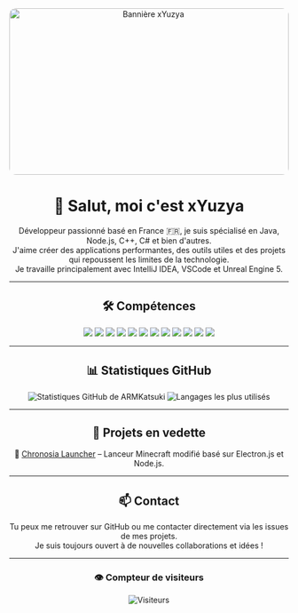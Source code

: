 <div align="center">

<img src="https://i.ibb.co/27VR1YW8/Now-Github-allows-diagrams-and-flowcharts-in-markdown-files.jpg" alt="Bannière xYuzya" style="width:100%; max-height:300px; object-fit:cover; border-radius:12px"/>

# 👋 Salut, moi c'est xYuzya

Développeur passionné basé en France 🇫🇷, je suis spécialisé en Java, Node.js, C++, C# et bien d'autres.  
J'aime créer des applications performantes, des outils utiles et des projets qui repoussent les limites de la technologie.  
Je travaille principalement avec IntelliJ IDEA, VSCode et Unreal Engine 5.

---

## 🛠️ Compétences

<img src="https://img.shields.io/badge/Java-007396?style=for-the-badge&logo=java&logoColor=white"/>
<img src="https://img.shields.io/badge/JavaScript-F7DF1E?style=for-the-badge&logo=javascript&logoColor=black"/>
<img src="https://img.shields.io/badge/HTML5-E34F26?style=for-the-badge&logo=html5&logoColor=white"/>
<img src="https://img.shields.io/badge/PHP-777BB4?style=for-the-badge&logo=php&logoColor=white"/>
<img src="https://img.shields.io/badge/SQL-4479A1?style=for-the-badge&logo=postgresql&logoColor=white"/>
<img src="https://img.shields.io/badge/C++-00599C?style=for-the-badge&logo=c%2B%2B&logoColor=white"/>
<img src="https://img.shields.io/badge/C-00599C?style=for-the-badge&logo=c&logoColor=white"/>
<img src="https://img.shields.io/badge/C%23-239120?style=for-the-badge&logo=c-sharp&logoColor=white"/>
<img src="https://img.shields.io/badge/Lua-2C2D72?style=for-the-badge&logo=lua&logoColor=white"/>
<img src="https://img.shields.io/badge/Python-3776AB?style=for-the-badge&logo=python&logoColor=white"/>
<img src="https://img.shields.io/badge/Shell-121011?style=for-the-badge&logo=gnu-bash&logoColor=white"/>
<img src="https://img.shields.io/badge/Bash-4EAA25?style=for-the-badge&logo=gnu-bash&logoColor=white"/>

---

## 📊 Statistiques GitHub

<img src="https://github-readme-stats.vercel.app/api?username=ARMKatsuki&show_icons=true&theme=tokyonight&count_private=true" alt="Statistiques GitHub de ARMKatsuki"/>

<img src="https://github-readme-stats.vercel.app/api/top-langs/?username=ARMKatsuki&layout=compact&theme=tokyonight" alt="Langages les plus utilisés"/>

---

## 🚀 Projets en vedette

🔹 [Chronosia Launcher](https://github.com/xYuzya/Chronosia-Launcher) – Lanceur Minecraft modifié basé sur Electron.js et Node.js.

---

## 📫 Contact

Tu peux me retrouver sur GitHub ou me contacter directement via les issues de mes projets.  
Je suis toujours ouvert à de nouvelles collaborations et idées !

---

### 👁️ Compteur de visiteurs

<img src="https://komarev.com/ghpvc/?username=xYuzya&style=flat-square&color=blue" alt="Visiteurs"/>

</div>
